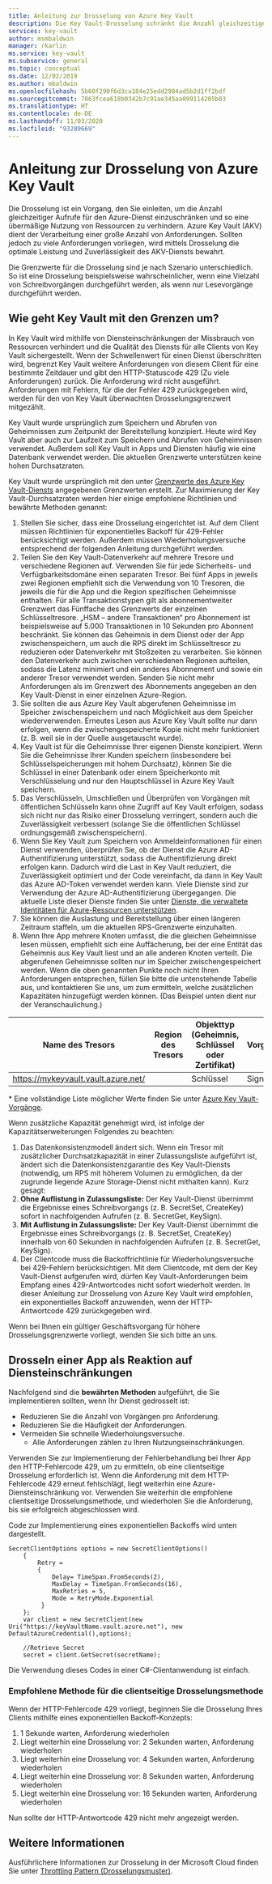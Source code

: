 ```yaml
---
title: Anleitung zur Drosselung von Azure Key Vault
description: Die Key Vault-Drosselung schränkt die Anzahl gleichzeitiger Aufrufe ein, um eine übermäßige Nutzung von Ressourcen zu verhindern.
services: key-vault
author: msmbaldwin
manager: rkarlin
ms.service: key-vault
ms.subservice: general
ms.topic: conceptual
ms.date: 12/02/2019
ms.author: mbaldwin
ms.openlocfilehash: 5b60f290f6d3ca184e25edd2984ad5b2d1ff2bdf
ms.sourcegitcommit: 7863fcea618b0342b7c91ae345aa099114205b03
ms.translationtype: HT
ms.contentlocale: de-DE
ms.lasthandoff: 11/03/2020
ms.locfileid: "93289669"
---
```

# <a name="azure-key-vault-throttling-guidance"></a>Anleitung zur Drosselung von Azure Key Vault

Die Drosselung ist ein Vorgang, den Sie einleiten, um die Anzahl gleichzeitiger Aufrufe für den Azure-Dienst einzuschränken und so eine übermäßige Nutzung von Ressourcen zu verhindern. Azure Key Vault (AKV) dient der Verarbeitung einer große Anzahl von Anforderungen. Sollten jedoch zu viele Anforderungen vorliegen, wird mittels Drosselung die optimale Leistung und Zuverlässigkeit des AKV-Diensts bewahrt.

Die Grenzwerte für die Drosselung sind je nach Szenario unterschiedlich. So ist eine Drosselung beispielsweise wahrscheinlicher, wenn eine Vielzahl von Schreibvorgängen durchgeführt werden, als wenn nur Lesevorgänge durchgeführt werden.

## <a name="how-does-key-vault-handle-its-limits"></a>Wie geht Key Vault mit den Grenzen um?

In Key Vault wird mithilfe von Diensteinschränkungen der Missbrauch von Ressourcen verhindert und die Qualität des Diensts für alle Clients von Key Vault sichergestellt. Wenn der Schwellenwert für einen Dienst überschritten wird, begrenzt Key Vault weitere Anforderungen von diesem Client für eine bestimmte Zeitdauer und gibt den HTTP-Statuscode 429 (Zu viele Anforderungen) zurück. Die Anforderung wird nicht ausgeführt. Anforderungen mit Fehlern, für die der Fehler 429 zurückgegeben wird, werden für den von Key Vault überwachten Drosselungsgrenzwert mitgezählt. 

Key Vault wurde ursprünglich zum Speichern und Abrufen von Geheimnissen zum Zeitpunkt der Bereitstellung konzipiert.  Heute wird Key Vault aber auch zur Laufzeit zum Speichern und Abrufen von Geheimnissen verwendet. Außerdem soll Key Vault in Apps und Diensten häufig wie eine Datenbank verwendet werden.  Die aktuellen Grenzwerte unterstützen keine hohen Durchsatzraten.

Key Vault wurde ursprünglich mit den unter [Grenzwerte des Azure Key Vault-Diensts](service-limits.md) angegebenen Grenzwerten erstellt.  Zur Maximierung der Key Vault-Durchsatzraten werden hier einige empfohlene Richtlinien und bewährte Methoden genannt:
1. Stellen Sie sicher, dass eine Drosselung eingerichtet ist.  Auf dem Client müssen Richtlinien für exponentielles Backoff für 429-Fehler berücksichtigt werden. Außerdem müssen Wiederholungsversuche entsprechend der folgenden Anleitung durchgeführt werden.
1. Teilen Sie den Key Vault-Datenverkehr auf mehrere Tresore und verschiedene Regionen auf.   Verwenden Sie für jede Sicherheits- und Verfügbarkeitsdomäne einen separaten Tresor.   Bei fünf Apps in jeweils zwei Regionen empfiehlt sich die Verwendung von 10 Tresoren, die jeweils die für die App und die Region spezifischen Geheimnisse enthalten.  Für alle Transaktionstypen gilt als abonnementweiter Grenzwert das Fünffache des Grenzwerts der einzelnen Schlüsseltresore. „HSM – andere Transaktionen“ pro Abonnement ist beispielsweise auf 5.000 Transaktionen in 10 Sekunden pro Abonnent beschränkt. Sie können das Geheimnis in dem Dienst oder der App zwischenspeichern, um auch die RPS direkt im Schlüsseltresor zu reduzieren oder Datenverkehr mit Stoßzeiten zu verarbeiten.  Sie können den Datenverkehr auch zwischen verschiedenen Regionen aufteilen, sodass die Latenz minimiert und ein anderes Abonnement und sowie ein anderer Tresor verwendet werden.  Senden Sie nicht mehr Anforderungen als im Grenzwert des Abonnements angegeben an den Key Vault-Dienst in einer einzelnen Azure-Region.
1. Sie sollten die aus Azure Key Vault abgerufenen Geheimnisse im Speicher zwischenspeichern und nach Möglichkeit aus dem Speicher wiederverwenden.  Erneutes Lesen aus Azure Key Vault sollte nur dann erfolgen, wenn die zwischengespeicherte Kopie nicht mehr funktioniert (z. B. weil sie in der Quelle ausgetauscht wurde). 
1. Key Vault ist für die Geheimnisse Ihrer eigenen Dienste konzipiert.   Wenn Sie die Geheimnisse Ihrer Kunden speichern (insbesondere bei Schlüsselspeicherungen mit hohem Durchsatz), können Sie die Schlüssel in einer Datenbank oder einem Speicherkonto mit Verschlüsselung und nur den Hauptschlüssel in Azure Key Vault speichern.
1. Das Verschlüsseln, Umschließen und Überprüfen von Vorgängen mit öffentlichen Schlüsseln kann ohne Zugriff auf Key Vault erfolgen, sodass sich nicht nur das Risiko einer Drosselung verringert, sondern auch die Zuverlässigkeit verbessert (solange Sie die öffentlichen Schlüssel ordnungsgemäß zwischenspeichern).
1. Wenn Sie Key Vault zum Speichern von Anmeldeinformationen für einen Dienst verwenden, überprüfen Sie, ob der Dienst die Azure AD-Authentifizierung unterstützt, sodass die Authentifizierung direkt erfolgen kann. Dadurch wird die Last in Key Vault reduziert, die Zuverlässigkeit optimiert und der Code vereinfacht, da dann in Key Vault das Azure AD-Token verwendet werden kann.  Viele Dienste sind zur Verwendung der Azure AD-Authentifizierung übergegangen.  Die aktuelle Liste dieser Dienste finden Sie unter [Dienste, die verwaltete Identitäten für Azure-Ressourcen unterstützen](../../active-directory/managed-identities-azure-resources/services-support-managed-identities.md#azure-services-that-support-managed-identities-for-azure-resources).
1. Sie können die Auslastung und Bereitstellung über einen längeren Zeitraum staffeln, um die aktuellen RPS-Grenzwerte einzuhalten.
1. Wenn Ihre App mehrere Knoten umfasst, die die gleichen Geheimnisse lesen müssen, empfiehlt sich eine Auffächerung, bei der eine Entität das Geheimnis aus Key Vault liest und an alle anderen Knoten verteilt.   Die abgerufenen Geheimnisse sollten nur im Speicher zwischengespeichert werden.
Wenn die oben genannten Punkte noch nicht Ihren Anforderungen entsprechen, füllen Sie bitte die untenstehende Tabelle aus, und kontaktieren Sie uns, um zum ermitteln, welche zusätzlichen Kapazitäten hinzugefügt werden können. (Das Beispiel unten dient nur der Veranschaulichung.)

| Name des Tresors | Region des Tresors | Objekttyp (Geheimnis, Schlüssel oder Zertifikat) | Vorgänge* | Schlüsseltyp | Schlüssellänge oder Kurve | HSM-Schlüssel?| RPS für gleichartige Auslastung erforderlich | RPS für Spitzenlasten erforderlich |
|--|--|--|--|--|--|--|--|--|
| https://mykeyvault.vault.azure.net/ | | Schlüssel | Signieren | EC | P-256 | Nein | 200 | 1000 |

\* Eine vollständige Liste möglicher Werte finden Sie unter [Azure Key Vault-Vorgänge](/rest/api/keyvault/key-operations).

Wenn zusätzliche Kapazität genehmigt wird, ist infolge der Kapazitätserweiterungen Folgendes zu beachten:
1. Das Datenkonsistenzmodell ändert sich. Wenn ein Tresor mit zusätzlicher Durchsatzkapazität in einer Zulassungsliste aufgeführt ist, ändert sich die Datenkonsistenzgarantie des Key Vault-Diensts (notwendig, um RPS mit höherem Volumen zu ermöglichen, da der zugrunde liegende Azure Storage-Dienst nicht mithalten kann).  Kurz gesagt:
  1. **Ohne Auflistung in Zulassungsliste:** Der Key Vault-Dienst übernimmt die Ergebnisse eines Schreibvorgangs (z. B. SecretSet, CreateKey) sofort in nachfolgenden Aufrufen (z. B. SecretGet, KeySign).
  1. **Mit Auflistung in Zulassungsliste:** Der Key Vault-Dienst übernimmt die Ergebnisse eines Schreibvorgangs (z. B. SecretSet, CreateKey) innerhalb von 60 Sekunden in nachfolgenden Aufrufen (z. B. SecretGet, KeySign).
1. Der Clientcode muss die Backoffrichtlinie für Wiederholungsversuche bei 429-Fehlern berücksichtigen. Mit dem Clientcode, mit dem der Key Vault-Dienst aufgerufen wird, dürfen Key Vault-Anforderungen beim Empfang eines 429-Antwortcodes nicht sofort wiederholt werden.  In dieser Anleitung zur Drosselung von Azure Key Vault wird empfohlen, ein exponentielles Backoff anzuwenden, wenn der HTTP-Antwortcode 429 zurückgegeben wird.

Wenn bei Ihnen ein gültiger Geschäftsvorgang für höhere Drosselungsgrenzwerte vorliegt, wenden Sie sich bitte an uns.

## <a name="how-to-throttle-your-app-in-response-to-service-limits"></a>Drosseln einer App als Reaktion auf Diensteinschränkungen

Nachfolgend sind die **bewährten Methoden** aufgeführt, die Sie implementieren sollten, wenn Ihr Dienst gedrosselt ist:
- Reduzieren Sie die Anzahl von Vorgängen pro Anforderung.
- Reduzieren Sie die Häufigkeit der Anforderungen.
- Vermeiden Sie schnelle Wiederholungsversuche. 
    - Alle Anforderungen zählen zu Ihren Nutzungseinschränkungen.

Verwenden Sie zur Implementierung der Fehlerbehandlung bei Ihrer App den HTTP-Fehlercode 429, um zu ermitteln, ob eine clientseitige Drosselung erforderlich ist. Wenn die Anforderung mit dem HTTP-Fehlercode 429 erneut fehlschlägt, liegt weiterhin eine Azure-Diensteinschränkung vor. Verwenden Sie weiterhin die empfohlene clientseitige Drosselungsmethode, und wiederholen Sie die Anforderung, bis sie erfolgreich abgeschlossen wird.

Code zur Implementierung eines exponentiellen Backoffs wird unten dargestellt. 
```
SecretClientOptions options = new SecretClientOptions()
    {
        Retry =
        {
            Delay= TimeSpan.FromSeconds(2),
            MaxDelay = TimeSpan.FromSeconds(16),
            MaxRetries = 5,
            Mode = RetryMode.Exponential
         }
    };
    var client = new SecretClient(new Uri("https://keyVaultName.vault.azure.net"), new DefaultAzureCredential(),options);
                                 
    //Retrieve Secret
    secret = client.GetSecret(secretName);
```


Die Verwendung dieses Codes in einer C#-Clientanwendung ist einfach. 

### <a name="recommended-client-side-throttling-method"></a>Empfohlene Methode für die clientseitige Drosselungsmethode

Wenn der HTTP-Fehlercode 429 vorliegt, beginnen Sie die Drosselung Ihres Clients mithilfe eines exponentiellen Backoff-Konzepts:

1. 1 Sekunde warten, Anforderung wiederholen
2. Liegt weiterhin eine Drosselung vor: 2 Sekunden warten, Anforderung wiederholen
3. Liegt weiterhin eine Drosselung vor: 4 Sekunden warten, Anforderung wiederholen
4. Liegt weiterhin eine Drosselung vor: 8 Sekunden warten, Anforderung wiederholen
5. Liegt weiterhin eine Drosselung vor: 16 Sekunden warten, Anforderung wiederholen

Nun sollte der HTTP-Antwortcode 429 nicht mehr angezeigt werden.

## <a name="see-also"></a>Weitere Informationen

Ausführlichere Informationen zur Drosselung in der Microsoft Cloud finden Sie unter [Throttling Pattern (Drosselungsmuster)](/azure/architecture/patterns/throttling).